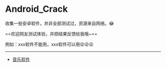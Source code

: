 # Android_Crack

收集一些安卓软件，并非全部测试过，资源来自网络。😂

==欢迎网友测试体验，并把结果反馈给我哦~==

例如：xxx软件不能用，xxx软件可以用😜😜😜

------

- [音乐软件](https://github.com/007ayong/Android_Crack/tree/master/music)

